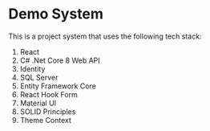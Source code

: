 # Demo System

This is a project system that uses the following tech stack:

1. React
2. C# .Net Core 8 Web API 
3. Identity
4. SQL Server
5. Entity Framework Core
6. React Hook Form
7. Material UI
8. SOLID Principles
9. Theme Context
